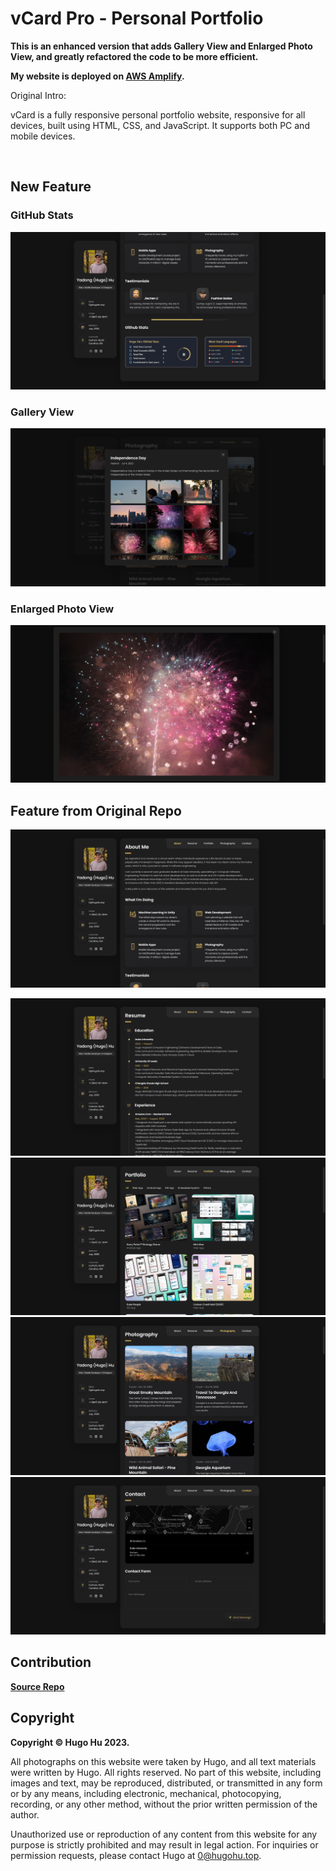 # vCard Pro - Personal Portfolio

**This is an enhanced version that adds Gallery View and Enlarged Photo View, and greatly refactored the code to be more efficient.**

**My website is deployed on [AWS Amplify](https://aws.amazon.com/amplify/).**

Original Intro:

vCard is a fully responsive personal portfolio website, responsive for all devices, built using HTML, CSS, and JavaScript. It supports both PC and mobile devices.

<br />

## New Feature

### GitHub Stats

![vCard Pro Desktop Demo](./website-demo-image/demo%20(2).png)

### Gallery View

![vCard Pro Desktop Demo](./website-demo-image/demo%20(7).png)


### Enlarged Photo View

![vCard Pro Desktop Demo](./website-demo-image/demo%20(8).png)


## Feature from Original Repo

![vCard Pro Desktop Demo](./website-demo-image/demo%20(1).png)

![vCard Pro Desktop Demo](./website-demo-image/demo%20(3).png)
![vCard Pro Desktop Demo](./website-demo-image/demo%20(4).png)
![vCard Pro Desktop Demo](./website-demo-image/demo%20(5).png)
![vCard Pro Desktop Demo](./website-demo-image/demo%20(6).png)



## Contribution

**[Source Repo](https://github.com/codewithsadee/vcard-personal-portfolio)**


## Copyright

**Copyright © Hugo Hu 2023.**

All photographs on this website were taken by Hugo, and all text materials were written by Hugo. All rights reserved. No part of this website, including images and text, may be reproduced, distributed, or transmitted in any form or by any means, including electronic, mechanical, photocopying, recording, or any other method, without the prior written permission of the author.

Unauthorized use or reproduction of any content from this website for any purpose is strictly prohibited and may result in legal action. For inquiries or permission requests, please contact Hugo at <u>0@hugohu.top</u>.
